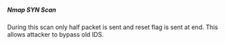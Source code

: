 ##### Nmap SYN Scan
During this scan only half packet is sent and reset flag is sent at end. This allows attacker to bypass old IDS.
